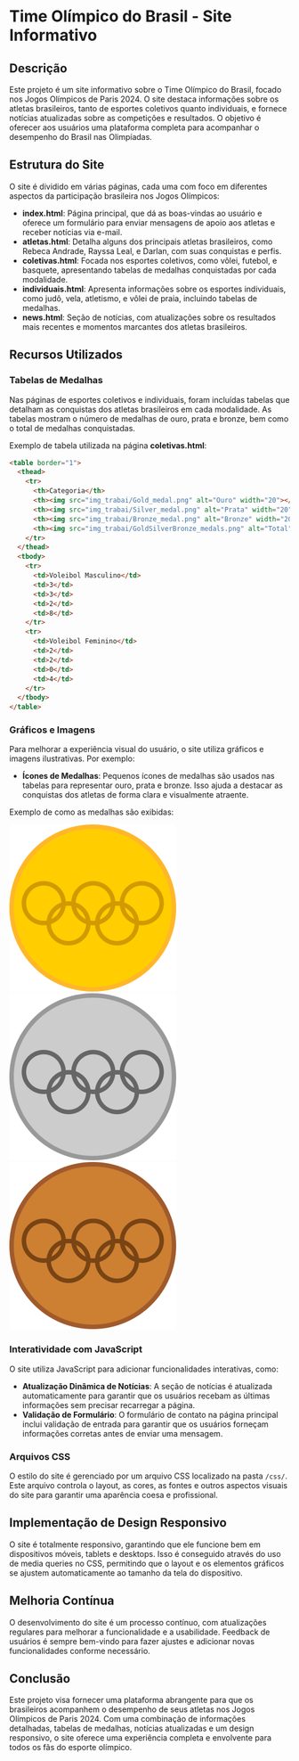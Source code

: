 # Time Olímpico do Brasil - Site Informativo

## Descrição

Este projeto é um site informativo sobre o Time Olímpico do Brasil, focado nos Jogos Olímpicos de Paris 2024. O site destaca informações sobre os atletas brasileiros, tanto de esportes coletivos quanto individuais, e fornece notícias atualizadas sobre as competições e resultados. O objetivo é oferecer aos usuários uma plataforma completa para acompanhar o desempenho do Brasil nas Olimpíadas.

## Estrutura do Site

O site é dividido em várias páginas, cada uma com foco em diferentes aspectos da participação brasileira nos Jogos Olímpicos:

- **index.html**: Página principal, que dá as boas-vindas ao usuário e oferece um formulário para enviar mensagens de apoio aos atletas e receber notícias via e-mail.
- **atletas.html**: Detalha alguns dos principais atletas brasileiros, como Rebeca Andrade, Rayssa Leal, e Darlan, com suas conquistas e perfis.
- **coletivas.html**: Focada nos esportes coletivos, como vôlei, futebol, e basquete, apresentando tabelas de medalhas conquistadas por cada modalidade.
- **individuais.html**: Apresenta informações sobre os esportes individuais, como judô, vela, atletismo, e vôlei de praia, incluindo tabelas de medalhas.
- **news.html**: Seção de notícias, com atualizações sobre os resultados mais recentes e momentos marcantes dos atletas brasileiros.

## Recursos Utilizados

### Tabelas de Medalhas

Nas páginas de esportes coletivos e individuais, foram incluídas tabelas que detalham as conquistas dos atletas brasileiros em cada modalidade. As tabelas mostram o número de medalhas de ouro, prata e bronze, bem como o total de medalhas conquistadas.

Exemplo de tabela utilizada na página **coletivas.html**:

```html
<table border="1">
  <thead>
    <tr>
      <th>Categoria</th>
      <th><img src="img_trabai/Gold_medal.png" alt="Ouro" width="20"></th>
      <th><img src="img_trabai/Silver_medal.png" alt="Prata" width="20"></th>
      <th><img src="img_trabai/Bronze_medal.png" alt="Bronze" width="20"></th>
      <th><img src="img_trabai/GoldSilverBronze_medals.png" alt="Total" width="30"></th>
    </tr>
  </thead>
  <tbody>
    <tr>
      <td>Voleibol Masculino</td>
      <td>3</td>
      <td>3</td>
      <td>2</td>
      <td>8</td>
    </tr>
    <tr>
      <td>Voleibol Feminino</td>
      <td>2</td>
      <td>2</td>
      <td>0</td>
      <td>4</td>
    </tr>
  </tbody>
</table>
```
### Gráficos e Imagens

Para melhorar a experiência visual do usuário, o site utiliza gráficos e imagens ilustrativas. Por exemplo:

- **Ícones de Medalhas**: Pequenos ícones de medalhas são usados nas tabelas para representar ouro, prata e bronze. Isso ajuda a destacar as conquistas dos atletas de forma clara e visualmente atraente.

Exemplo de como as medalhas são exibidas:

![Medalhas de Ouro](img_trabai/Gold_medal.png) ![Medalhas de Prata](img_trabai/Silver_medal.png) ![Medalhas de Bronze](img_trabai/Bronze_medal.png)

### Interatividade com JavaScript

O site utiliza JavaScript para adicionar funcionalidades interativas, como:

- **Atualização Dinâmica de Notícias**: A seção de notícias é atualizada automaticamente para garantir que os usuários recebam as últimas informações sem precisar recarregar a página.
- **Validação de Formulário**: O formulário de contato na página principal inclui validação de entrada para garantir que os usuários forneçam informações corretas antes de enviar uma mensagem.

### Arquivos CSS

O estilo do site é gerenciado por um arquivo CSS localizado na pasta `/css/`. Este arquivo controla o layout, as cores, as fontes e outros aspectos visuais do site para garantir uma aparência coesa e profissional.


## Implementação de Design Responsivo

O site é totalmente responsivo, garantindo que ele funcione bem em dispositivos móveis, tablets e desktops. Isso é conseguido através do uso de media queries no CSS, permitindo que o layout e os elementos gráficos se ajustem automaticamente ao tamanho da tela do dispositivo.

## Melhoria Contínua

O desenvolvimento do site é um processo contínuo, com atualizações regulares para melhorar a funcionalidade e a usabilidade. Feedback de usuários é sempre bem-vindo para fazer ajustes e adicionar novas funcionalidades conforme necessário.

## Conclusão

Este projeto visa fornecer uma plataforma abrangente para que os brasileiros acompanhem o desempenho de seus atletas nos Jogos Olímpicos de Paris 2024. Com uma combinação de informações detalhadas, tabelas de medalhas, notícias atualizadas e um design responsivo, o site oferece uma experiência completa e envolvente para todos os fãs do esporte olímpico.
